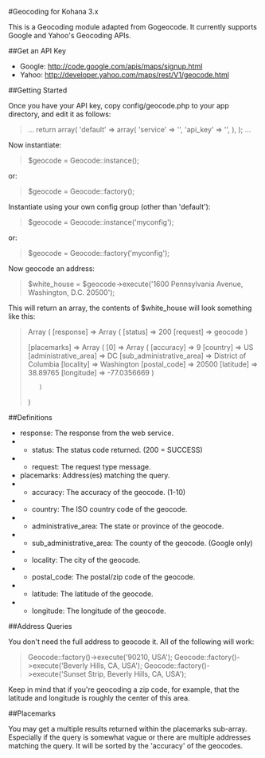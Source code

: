#Geocoding for Kohana 3.x

This is a Geocoding module adapted from Gogeocode. It currently supports Google and Yahoo's Geocoding APIs.

##Get an API Key

* Google: http://code.google.com/apis/maps/signup.html
* Yahoo: http://developer.yahoo.com/maps/rest/V1/geocode.html

##Getting Started

Once you have your API key, copy config/geocode.php to your app directory, and edit it as follows:

> ...
> return array(
>	'default' => array(
>		'service'	=> '<Google or Yahoo here>',
>		'api_key'	=> '<API key here>',
>	),
> );
> ...

Now instantiate:

> $geocode = Geocode::instance();

or:

> $geocode = Geocode::factory();

Instantiate using your own config group (other than 'default'):

> $geocode = Geocode::instance('myconfig');

or: 

> $geocode = Geocode::factory('myconfig');

Now geocode an address:

> $white_house = $geocode->execute('1600 Pennsylvania Avenue, Washington, D.C. 20500');

This will return an array, the contents of $white_house will look something like this:

> Array
> (
>    [response] => Array
>        (
>            [status] => 200
>            [request] => geocode
>        )
>
>    [placemarks] => Array
>        (
>            [0] => Array
>                (
>                    [accuracy] => 9
>                    [country] => US
>                    [administrative_area] => DC
>                    [sub_administrative_area] => District of Columbia
>                    [locality] => Washington
>                    [postal_code] => 20500
>                    [latitude] => 38.89765
>                    [longitude] => -77.0356669
>                )
>
>        )
> )

##Definitions

 * response: The response from the web service.
 * * status: The status code returned. (200 = SUCCESS)
 * * request: The request type message.
 * placemarks: Address(es) matching the query.
 * * accuracy: The accuracy of the geocode. (1-10)
 * * country: The ISO country code of the geocode.
 * * administrative_area: The state or province of the geocode.
 * * sub_administrative_area: The county of the geocode. (Google only)
 * * locality: The city of the geocode.
 * * postal_code: The postal/zip code of the geocode.
 * * latitude: The latitude of the geocode.
 * * longitude: The longitude of the geocode.

##Address Queries

You don't need the full address to geocode it. All of the following will work:

> Geocode::factory()->execute('90210, USA');
> Geocode::factory()->execute('Beverly Hills, CA, USA');
> Geocode::factory()->execute('Sunset Strip, Beverly Hills, CA, USA');

Keep in mind that if you're geocoding a zip code, for example, that the latitude and longitude is roughly the center of this area.

##Placemarks

You may get a multiple results returned within the placemarks sub-array. Especially if the query is somewhat vague or there are multiple addresses matching the query. It will be sorted by the 'accuracy' of the geocodes.
